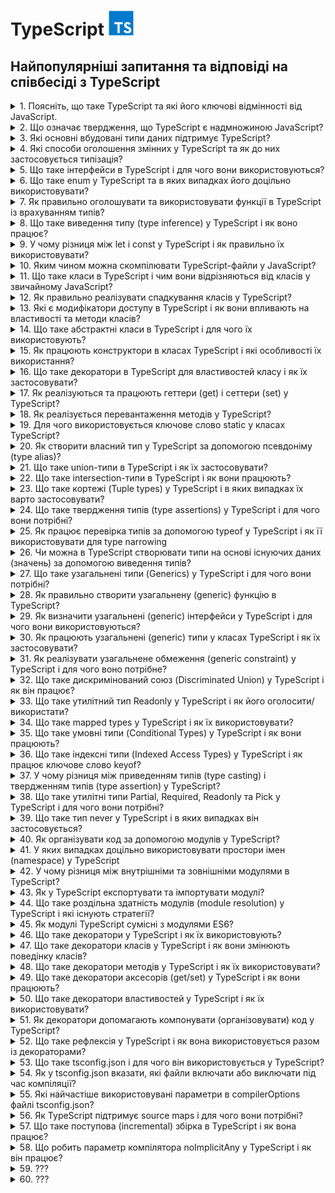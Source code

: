 <h1>
  TypeScript <img src="./assets/typescript.svg" width="40" height="40" />
</h1>

<h2>Найпопулярніші запитання та відповіді на співбесіді з TypeScript</h2>

<details>
<summary>1. Поясніть, що таке TypeScript та які його ключові відмінності від JavaScript.</summary>

#### TypeScript

**TypeScript** — це надбудова над JavaScript, яка додає статичну типізацію,
інтерфейси та інші можливості для підвищення надійності коду.

#### Відмінності:

- **_Типізація:_** TS має статичні типи, JS — динамічні.

- **_Розробка:_** TS виявляє помилки на етапі компіляції, JS — під час
  виконання.

- **_Сумісність:_** TS компілюється у JS, тому працює у всіх середовищах JS.

- **_Інструменти:_** краща підтримка IDE (автодоповнення, рефакторинг).

</details>

<details>
<summary>2. Що означає твердження, що TypeScript є надмножиною JavaScript?</summary>

#### TypeScript

- Це означає, що будь-який коректний JavaScript-код є також коректним
  TypeScript-кодом. TypeScript розширює можливості JS, додаючи типи та інші
  фічі, але при цьому не змінює базову мову.

</details>

<details>
<summary>3. Які основні вбудовані типи даних підтримує TypeScript?</summary>

#### TypeScript

**Основні типи в TypeScript:**

- `string` — рядки

- `number` — числа (цілі та з плаваючою крапкою)

- `boolean` — логічні значення

- `null` та `undefined`

- `any` — будь-який тип

- `unknown` — невідомий тип (безпечніша альтернатива any)

- `void` — відсутність значення (часто у функціях)

- `never` — функція ніколи не повертає значення (наприклад, кидає помилку)

- `object` — об’єкти

- `Масиви` (type[] або Array<type>)

- `Кортежі` ([type1, type2, ...])

- `enum` — перерахування

</details>

<details>
<summary>4. Які способи оголошення змінних у TypeScript та як до них застосовується типізація?</summary>

#### TypeScript

У TypeScript змінні оголошуються так само, як у JavaScript: `let`, `const`,
рідше `var`.

**Тип можна:**

- вивести автоматично (Type Inference):

```TypeScript
let age = 25; // type: number
```

- задати явно:

```TypeScript
let age: number = 25;
const name: string = "Alice";
```

Зазвичай рекомендують використовувати `const` для незмінних значень, `let` для
змінних, а явну типізацію — там, де виведення типу неочевидне.

</details>

<details>
<summary>5. Що таке інтерфейси в TypeScript і для чого вони використовуються?</summary>

#### TypeScript

Інтерфейси в TypeScript описують структуру об’єкта (його властивості та їх
типи), не створюючи конкретної реалізації. Вони допомагають забезпечити контракт
між частинами коду.

**Основні можливості:**

- Опис форми об’єкта:

```TypeScript
interface User {
  id: number;
  name: string;
  isAdmin?: boolean; // необов’язкове поле
}

const user: User = { id: 1, name: "Alice" };
```

- Підтримка опціональних властивостей (?).

- Можливість розширення (extends).

- Використання для опису структур функцій, класів та масивів.

По суті, інтерфейси — це спосіб зробити код більш передбачуваним і безпечним.

</details>

<details>
<summary>6. Що таке enum у TypeScript та в яких випадках його доцільно використовувати?</summary>

#### TypeScript

- `enum` (перерахування) — це тип, який дозволяє задати набір іменованих
  констант.

#### Види:

- **Numeric enum** (значення автоматично інкрементуються):

```TypeScript
enum Direction {
  Up,    // 0
  Down,  // 1
  Left,  // 2
  Right  // 3
}
```

- **String enum:**

```TypeScript
enum Role {
  Admin = "ADMIN",
  User = "USER",
  Guest = "GUEST"
}
```

Використовується, коли є обмежений набір варіантів (напр. ролі користувачів,
статуси замовлення, напрямки руху). Це робить код більш читабельним і безпечним,
ніж "магічні числа" чи рядки.

</details>

<details>
<summary>7. Як правильно оголошувати та використовувати функції в TypeScript із врахуванням типів?</summary>

#### TypeScript

- Функції визначаються так само, як у JavaScript, але в TypeScript можна явно
  задавати типи параметрів і результату:

```TypeScript
// З явними типами
function add(a: number, b: number): number {
  return a + b;
}

// Функціональний вираз
const greet = (name: string): string => {
  return `Hello, ${name}`;
};

// Необов’язковий параметр
function log(message: string, userId?: number): void {
  console.log(message, userId);
}
```

- Параметри можна робити обов’язковими, необов’язковими (?) або мати значення за
  замовчуванням.

- Тип повернення можна вивести автоматично, але для складних функцій краще
  вказувати явно.

- Для callback-ів та складних сигнатур використовують типи або інтерфейси
  функцій.

</details>

<details>
<summary>8. Що таке виведення типу (type inference) у TypeScript і як воно працює?</summary>

#### TypeScript

- Виведення типу — це механізм, коли TypeScript автоматично визначає тип змінної
  чи результату функції на основі наданого значення без явного оголошення.

#### Приклади:

```TypeScript
let count = 10;    // TS виводить: number
let message = "Hi"; // TS виводить: string

function add(a: number, b: number) {
  return a + b; // TS виводить: number (тип повернення)
}
```

- Перевага: менше коду, але збережена типобезпека.

- Ризик: у складних випадках краще явно вказувати тип, щоб уникнути
  неочікуваного any.

</details>

<details>
<summary>9. У чому різниця між let і const у TypeScript і як правильно їх використовувати?</summary>

#### TypeScript

`let` — дозволяє оголосити змінну, значення якої можна змінювати. Має блочну
область видимості.

`const` — створює змінну, якій можна призначити значення лише один раз. Також
має блочну область видимості.

#### Приклад:

```TypeScript
let counter: number = 1;
counter = 2; // ✅ можна

const name: string = "Alice";
name = "Bob"; // ❌ помилка
```

Рекомендація: за замовчуванням використовувати `const`, а `let` — лише коли
змінна дійсно змінюється.

Важливо: `const` не робить об’єкт immutable, змінювати внутрішні властивості все
одно можна:

```TypeScript
const user = { id: 1, name: "Alice" };
user.name = "Bob"; // ✅ дозволено
```

</details>

<details>
<summary>10. Яким чином можна скомпілювати TypeScript-файли у JavaScript?</summary>

#### TypeScript

- Використовується TypeScript Compiler (tsc).

- Основні варіанти:

```bash
# компіляція одного файлу

tsc file.ts

# компіляція проєкту з налаштуваннями tsconfig.json

tsc
```

- У tsconfig.json можна задати цільову версію JS (target), директорію виводу
  (outDir), модулі (module) тощо.

- Також можна включити watch mode:

```bash
tsc -w
```

У реальних проєктах часто використовують Babel, Webpack, Vite чи ts-node для
інтеграції компіляції у збірку чи запуск коду напряму.

</details>

<details>
<summary>11. Що таке класи в TypeScript і чим вони відрізняються від класів у звичайному JavaScript?</summary>

#### TypeScript

Класи в TypeScript — це надбудова над JS-класами. Вони працюють так само, як у
JS, але доповнені системою типів:

- можна оголошувати типи для полів, параметрів і повертаних значень;

- є модифікатори доступу (public, private, protected, readonly);

- є abstract класи та методи;

- підтримка implements для інтерфейсів;

- підтримка generics.

У рантаймі вони компілюються в звичайні JS-класи, а типи прибираються.

</details>

<details>
<summary>12. Як правильно реалізувати спадкування класів у TypeScript?</summary>

#### TypeScript

Використовується ключове слово `extends`. Базовий клас може мати загальні
властивості/методи, похідний — успадковує їх і може перевизначати. При
перевизначенні конструктора обов’язково викликається `super()`.

```TypeScript
class Animal {
  constructor(public name: string) {}
  speak(): void {
    console.log(`${this.name} makes a sound.`);
  }
}

class Dog extends Animal {
  constructor(name: string, public breed: string) {
    super(name);
  }
  speak(): void {
    console.log(`${this.name} barks.`);
  }
}

const rex = new Dog("Rex", "Labrador");
rex.speak(); // Rex barks.
```

</details>

<details>
<summary>13. Які є модифікатори доступу в TypeScript і як вони впливають на властивості та методи класів?</summary>

#### TypeScript

TypeScript має 4 модифікатори доступу:

- `public` (за замовчуванням) – доступний скрізь.

- `private` – доступний тільки всередині цього класу.

- `protected` – доступний у класі та його нащадках.

- `readonly` – властивість доступна тільки для читання після ініціалізації.

Вони впливають лише на етапі компіляції (для контролю типів), у рантаймі
JavaScript цього обмеження немає.

</details>

<details>
<summary>14. Що таке абстрактні класи в TypeScript і для чого їх використовують?</summary>

#### TypeScript

Абстрактний клас — це клас, який не можна інстанціювати напряму. Він може
містити:

- реалізовані методи, які спільні для всіх нащадків,

- abstract методи без реалізації, які зобов’язані реалізувати похідні класи.

Призначення: задавати загальний контракт і базову поведінку для групи класів,
залишаючи конкретну реалізацію нащадкам.

```TypeScript
abstract class Shape {
  constructor(public color: string) {}
  abstract area(): number; // має реалізувати підклас
  describe(): void {
    console.log(`This shape is ${this.color}`);
  }
}

class Circle extends Shape {
  constructor(color: string, public radius: number) {
    super(color);
  }
  area(): number {
    return Math.PI * this.radius ** 2;
  }
}

const c = new Circle("red", 5);
c.describe(); // This shape is red
console.log(c.area()); // 78.5398...
```

</details>

<details>
<summary>15. Як працюють конструктори в класах TypeScript і які особливості їх використання?</summary>

#### TypeScript

Конструктор (constructor) — це метод для ініціалізації об’єкта класу.
Особливості у TypeScript:

- можна задавати типи параметрів;

- можна використовувати модифікатори доступу прямо в параметрах (`public`,
  `private`, `protected`, `readonly`) — тоді TypeScript автоматично створює
  відповідні поля;

- у похідних класах обов’язково викликається `super()` перед використанням
  `this`.

#### Приклад:

```TypeScript
class Person {
  constructor(public name: string, private age: number) {}
  greet() {
    console.log(`Hi, my name is ${this.name}`);
  }
}

class Employee extends Person {
  constructor(name: string, age: number, public position: string) {
    super(name, age);
  }
}

const emp = new Employee("Alice", 30, "Developer");
emp.greet(); // Hi, my name is Alice
console.log(emp.position); // Developer
```

</details>

<details>
<summary>16. Що таке декоратори в TypeScript для властивостей класу і як їх застосовувати?</summary>

#### TypeScript

Декоратори — це функції, які дозволяють змінювати або розширювати поведінку
класів, методів, властивостей або параметрів. Декоратор властивості отримує ціль
(target) та ім’я властивості (property key).

**Приклад використання властивості:**

```TypeScript
function logProperty(target: any, key: string) {
  let value = target[key];

  const getter = () => {
    console.log(`Getting ${key}: ${value}`);
    return value;
  };

  const setter = (newVal: any) => {
    console.log(`Setting ${key} to ${newVal}`);
    value = newVal;
  };

  Object.defineProperty(target, key, {
    get: getter,
    set: setter,
    enumerable: true,
    configurable: true
  });
}

class Person {
  @logProperty
  name: string = "";
}

const p = new Person();
p.name = "Alice"; // Setting name to Alice
console.log(p.name); // Getting name: Alice
```

Декоратори часто використовують для логування, валідації, DI (dependency
injection) та метаданих.

</details>

<details>
<summary>17. Як реалізуються та працюють геттери (get) і сеттери (set) у TypeScript?</summary>

#### TypeScript

Геттери та сеттери дозволяють контролювати доступ до властивостей класу.

- `get` — повертає значення властивості, дозволяє виконувати додаткову логіку
  при читанні.

- `set` — задає значення властивості, дозволяє перевіряти або модифікувати його
  перед присвоєнням.

#### Приклад:

```TypeScript
class Person {
  private _age: number = 0;

  get age(): number {
    return this._age;
  }

  set age(value: number) {
    if (value < 0) throw new Error("Age cannot be negative");
    this._age = value;
  }
}

const p = new Person();
p.age = 25;          // викликається set
console.log(p.age);  // викликається get -> 25
```

Геттери і сеттери працюють як звичайні властивості при доступі, але дозволяють
інкапсулювати логіку.

</details>

<details>
<summary>18. Як реалізується перевантаження методів у TypeScript?</summary>

#### TypeScript

TypeScript дозволяє перевантажувати методи через сигнатури, але тільки одна
реалізація. Це означає: можна оголосити кілька варіантів виклику методу з
різними параметрами, а в тілі методу реалізувати логіку з перевіркою
типів/кількості аргументів.

#### Приклад:

```TypeScript
class Calculator {
  add(a: number, b: number): number;
  add(a: string, b: string): string;
  add(a: any, b: any): any { // реальна реалізація
    return a + b;
  }
}

const calc = new Calculator();
console.log(calc.add(2, 3));       // 5
console.log(calc.add("Hello, ", "TS")); // Hello, TS
```

#### Особливості:

- Сигнатури визначають дозволені варіанти виклику.

- Реалізація повинна враховувати всі варіанти.

- У рантаймі перевантаження як у C#/Java не існує, це чисто типізаційний
  механізм.

</details>

<details>
<summary>19. Для чого використовується ключове слово static у класах TypeScript?</summary>

#### TypeScript

`static` дозволяє створювати члени класу (властивості або методи), які належать
самому класу, а не його екземплярам.

- До них звертаються через ім’я класу (ClassName.member), а не через об’єкт.

- Можна використовувати для констант, утилітарних методів та лічильників.

#### Приклад:

```TypeScript
class Counter {
  static count = 0;

  static increment() {
    Counter.count++;
  }
}

Counter.increment();
console.log(Counter.count); // 1

const c = new Counter();
// c.increment(); // ❌ помилка, increment — static
```

</details>

<details>
<summary>20. Як створити власний тип у TypeScript за допомогою псевдоніму (type alias)?</summary>

#### TypeScript

Псевдонім типу (`type`) дозволяє створити нове ім’я для будь-якого типу, включно
з об’єднаннями (`union`), перетинами (`intersection`) та функціями. Це зручно
для складних типів, повторного використання і документації коду.

```TypeScript
type ID = string | number;
type User = {
  id: ID;
  name: string;
  age?: number; // необов’язкове поле
};

type Callback = (result: string) => void;
```

Використовуємо як звичайний тип:

```TypeScript
const user: User = { id: 1, name: "Alice" };
```

Псевдоніми не створюють нових типів у рантаймі — це чисто типізація на етапі
компіляції.

</details>

<details>
<summary>21. Що таке union-типи в TypeScript і як їх застосовувати?</summary>

#### TypeScript

Union-тип (|) дозволяє змінній або параметру приймати декілька можливих типів.
Це зручно, коли значення може бути різного виду.

#### Приклад:

```TypeScript
type ID = string | number;

function printId(id: ID) {
  if (typeof id === "string") {
    console.log("ID (string): " + id.toUpperCase());
  } else {
    console.log("ID (number): " + (id * 10));
  }
}

printId("abc"); // ID (string): ABC
printId(123); // ID (number): 1230
```

#### Особливості:

- Потрібно робити type narrowing (перевірку типу) перед використанням
  специфічних методів.

- Можна комбінувати кілька типів, навіть `null | undefined`.

</details>

<details>
<summary>22. Що таке intersection-типи в TypeScript і як вони працюють?</summary>

#### TypeScript

Intersection-тип (&) поєднує кілька типів в один. Об’єкт повинен відповідати
всім об’єднаним типам одночасно. Це зручно для створення складних структур з
кількох контрактів.

#### Приклад:

```TypeScript
type Person = { name: string };
type Employee = { company: string };
type Developer = Person & Employee & { skills: string[] };

const dev: Developer = {
  name: "Alice",
  company: "TechCorp",
  skills: ["TypeScript", "React"]
};
```

#### Особливості:

- Якщо є конфліктні властивості з різними типами → результат може стати never.

- Добре поєднується з interface і type для композиції.

</details>

<details>
<summary>23. Що таке кортежі (Tuple types) у TypeScript і в яких випадках їх варто застосовувати?</summary>

#### TypeScript

Tuple — це масив із фіксованою кількістю елементів та визначеними типами для
кожної позиції. Використовуються, коли порядок і типи елементів наперед відомі.

#### Приклад:

```TypeScript
let user: [number, string, boolean];
user = [1, "Alice", true]; // ✅ правильний порядок і типи
user = ["Alice", 1, true]; // ❌ помилка
```

#### Особливості:

- Можна додати назви для кращої читабельності:

```TypeScript
type HttpResponse = [statusCode: number, message: string];
const res: HttpResponse = [200, "OK"];
```

- Підтримують optional та rest елементи:

```TypeScript
type RGB = [number, number, number?, number?]; // (R, G, B, A?)
```

Використовувати, коли треба передавати структуровані дані з фіксованим форматом
(наприклад, координати, записи логів, HTTP-відповідь).

</details>

<details>
<summary>24. Що таке твердження типів (type assertions) у TypeScript і для чого вони потрібні?</summary>

#### TypeScript

Type assertion — це спосіб сказати компілятору: «повір мені, я знаю реальний тип
цього значення». Це не змінює рантайм-поведінку, лише впливає на перевірку
типів.

#### Синтаксис:

```TypeScript
let value: unknown = "Hello TS";

// спосіб 1
let strLength: number = (value as string).length;

// спосіб 2 (JSX несумісний, тому рідше)
let strLength2: number = (<string>value).length;
```

#### Навіщо це корисно:

- коли TypeScript не може вивести точний тип;

- при роботі з any або unknown;

- при доступі до DOM-елементів:

```TypeScript
const input = document.getElementById("username") as HTMLInputElement;
console.log(input.value);
```

⚠️ Важливо: це не "перетворення типів", а підказка компілятору. Якщо ви
помилитеся, помилка проявиться вже у рантаймі.

</details>

<details>
<summary>25. Як працює перевірка типів за допомогою typeof у TypeScript і як її використовувати для type narrowing</summary>

#### TypeScript

`typeof` у TypeScript використовується для звуження union-типів під час
виконання. Це type guard, який дозволяє компілятору зрозуміти, який тип у
змінної в конкретній гілці коду.

#### Приклад:

```TypeScript
function printId(id: string | number) {
  if (typeof id === "string") {
    console.log("Uppercase ID:", id.toUpperCase()); // тут id: string
  } else {
    console.log("Numeric ID:", id.toFixed(2)); // тут id: number
  }
}
```

#### Особливості:

- `typeof` перевіряє типи рантайму: `string`, `number`, `boolean`, `object`,
  `function`, `undefined`, `symbol`, `bigint`.

- Використовується у функціях для безпечної роботи з union-типами.

Також typeof можна використовувати для отримання типу змінної чи функції при
оголошенні:

```TypeScript
let person = { name: "Alice", age: 30 };
type Person = typeof person; // { name: string; age: number }
```

</details>

<details>
<summary>26. Чи можна в TypeScript створювати типи на основі існуючих даних (значень) за допомогою виведення типів?</summary>

#### TypeScript

Так, можна. TypeScript дозволяє виводити типи з існуючих значень за допомогою
typeof і keyof.

#### Приклади:

1. **Отримання типу з об’єкта**

```TypeScript
const user = {
  id: 1,
  name: "Alice",
  isAdmin: true
};

type User = typeof user;
// User = { id: number; name: string; isAdmin: boolean }
```

2. **Отримання типів ключів**

```TypeScript
type UserKeys = keyof typeof user;
// "id" | "name" | "isAdmin"
```

3. **Комбінація з літеральними типами**

```TypeScript
const roles = ["admin", "user", "guest"] as const;
type Role = typeof roles[number];
// "admin" | "user" | "guest"
```

Це дозволяє уникати дублювання коду й гарантує синхронізацію типів з даними.

</details>

<details>
<summary>27. Що таке узагальнені типи (Generics) у TypeScript і для чого вони потрібні?</summary>

#### TypeScript

**Generics** — це параметризовані типи, які дозволяють писати універсальний і
багаторазовий код, зберігаючи типобезпеку. Вони дозволяють відкладати визначення
конкретного типу до моменту використання.

#### Приклад: функція без generics

```TypeScript
function identity(value: any): any {
  return value;
}
```

- Проблема: втрачається тип.

#### Приклад з generics

```TypeScript
function identity<T>(value: T): T {
  return value;
}

let num = identity<number>(42); // num: number
let str = identity("Hello"); // str: string (TS вивів тип автоматично)
```

#### Generics у класах і інтерфейсах

```TypeScript
class Box<T> { constructor(public content: T) {}
}

const stringBox = new Box("TS"); // Box<string>
const numberBox = new Box(123); // Box<number>
```

#### Навіщо:

- Писати гнучкий і типобезпечний код (колекції, утиліти, API).

- Уникати any і втрати інформації про тип.

- Дозволяє зв’язати вхідний і вихідний типи.

</details>

<details>
<summary>28. Як правильно створити узагальнену (generic) функцію в TypeScript?</summary>

#### TypeScript

Узагальнена функція визначається через параметр типу в кутових дужках `<T>`. Це
дозволяє зберегти типобезпеку і не втрачати інформацію про тип.

#### Базовий приклад

```TypeScript
function identity<T>(value: T): T {
  return value;
}

let n = identity<number>(10); // n: number
let s = identity("TS");       // s: string (тип виведено автоматично)
```

#### З кількома параметрами типів

```TypeScript
function pair<T, U>(first: T, second: U): [T, U] {
  return [first, second];
}

const result = pair("id", 123); // [string, number]
```

#### З обмеженням типу (extends)

```TypeScript
function getLength<T extends { length: number }>(item: T): number {
  return item.length;
}

getLength("Hello");       // 5
getLength([1, 2, 3]);     // 3
getLength(42);            // ❌ помилка, бо number не має length
```

Таким чином, generics роблять функції універсальними, але строго типізованими.

</details>

<details>
<summary>29. Як визначити узагальнені (generic) інтерфейси у TypeScript і для чого вони використовуються?</summary>

#### TypeScript

Узагальнені інтерфейси дозволяють описати контракт, який працює з різними
типами, зберігаючи типобезпеку. Для цього в інтерфейс додають параметри типів
`<T>` (або кілька).

#### Приклад: базовий generic-інтерфейс

```TypeScript
interface Box<T> {
  value: T;
}

const numBox: Box<number> = { value: 42 };
const strBox: Box<string> = { value: "Hello" };
```

#### З кількома параметрами

```TypeScript
interface Pair<K, V> {
  key: K;
  value: V;
}

const pair: Pair<string, number> = { key: "age", value: 30 };
```

#### Узагальнені інтерфейси з функціями

```TypeScript
interface Repository<T> {
  getAll(): T[];
  getById(id: number): T | null;
}

class UserRepo implements Repository<{ id: number; name: string }> {
  private users = [{ id: 1, name: "Alice" }];
  getAll() { return this.users; }
  getById(id: number) { return this.users.find(u => u.id === id) ?? null; }
}
```

#### Навіщо:

- дозволяють будувати універсальні API (репозиторії, сервіси, колекції);

- зберігають зв’язок між типами в методах/властивостях;

- уникання дублювання коду для різних сутностей.

</details>

<details>
<summary>30. Як працюють узагальнені (generic) типи у класах TypeScript і як їх застосовувати?</summary>

#### TypeScript

У TypeScript можна робити класи параметризованими типами, додаючи параметр `<T>`
після імені класу. Це дозволяє створювати універсальні класи, які працюють з
різними типами даних, зберігаючи типобезпеку.

#### Приклад базового generic-класу

```TypeScript
class Box<T> {
  constructor(public content: T) {}
  getContent(): T {
    return this.content;
  }
}

const numberBox = new Box<number>(123);
const stringBox = new Box<string>("Hello");

console.log(numberBox.getContent()); // 123
console.log(stringBox.getContent()); // Hello
```

#### Клас з кількома параметрами типів

```TypeScript
class Pair<K, V> {
  constructor(public key: K, public value: V) {}
}

const pair = new Pair<string, number>("id", 42);
```

#### Обмеження generic через extends

```TypeScript
class Collection<T extends { id: number }> {
  private items: T[] = [];
  add(item: T) { this.items.push(item); }
  getById(id: number): T | undefined {
    return this.items.find(i => i.id === id);
  }
}

const users = new Collection<{ id: number; name: string }>();
users.add({ id: 1, name: "Alice" });
```

#### Переваги:

- Універсальність класів без втрати типобезпеки.

- Повторне використання логіки для різних типів.

- Зв’язок між методами і властивостями через один параметр типу.

</details>

<details>
<summary>31. Як реалізувати узагальнене обмеження (generic constraint) у TypeScript і для чого воно потрібне?</summary>

#### TypeScript

У TypeScript можна обмежити generic-параметр за допомогою extends, щоб він
повинен був відповідати певному типу або інтерфейсу. Це дозволяє безпечно
використовувати властивості або методи об’єкта всередині функції або класу.

#### Приклад із функцією

```TypeScript
interface HasLength {
  length: number;
}

function logLength<T extends HasLength>(item: T): void {
  console.log(item.length);
}

logLength("Hello");      // ✅ рядок має length
logLength([1, 2, 3]);    // ✅ масив має length
logLength(42);           // ❌ помилка, number не має length
```

#### Приклад із класом

```TypeScript
class Collection<T extends { id: number }> {
  private items: T[] = [];
  add(item: T) { this.items.push(item); }
  getById(id: number): T | undefined {
    return this.items.find(i => i.id === id);
  }
}

const users = new Collection<{ id: number; name: string }>();
users.add({ id: 1, name: "Alice" }); // ✅ ok
```

#### Переваги:

- Дозволяє використовувати властивості або методи об’єкта без перевірок типу.

- Зберігає універсальність функцій і класів, але обмежує використання тільки
  сумісними типами.

</details>

<details>
<summary>32. Що таке дискримінований союз (Discriminated Union) у TypeScript і як він працює?</summary>

#### TypeScript

**Discriminated Union** — це патерн, коли `union` типів має спільну
властивість-дискримінатор (зазвичай літеральний тип), яка дозволяє компілятору
звузити тип під час перевірок.

#### Приклад:

```TypeScript
type Circle = {
  kind: "circle";
  radius: number;
};

type Rectangle = {
  kind: "rectangle";
  width: number;
  height: number;
};

type Shape = Circle | Rectangle;

function area(shape: Shape): number {
  switch (shape.kind) {
    case "circle":
      return Math.PI * shape.radius ** 2;
    case "rectangle":
      return shape.width * shape.height;
  }
}
```

#### Особливості:

- `kind` (або інша властивість) має літеральне значення, унікальне для кожного
  варіанту.

- Це дозволяє TypeScript робити type narrowing автоматично у `switch` чи `if`.

- Використовується для моделювання станів, подій, результатів API.

Фактично, це спосіб реалізації type-safe "enum-like" варіантів з різними
структурами даних.

</details>

<details>
<summary>33. Що таке утилітний тип Readonly у TypeScript і як його оголосити/використати?</summary>

#### TypeScript

`Readonly<T>` — це вбудований утилітний тип, який робить усі властивості об’єкта
тільки для читання (неможливо змінювати після ініціалізації).

#### Приклад використання:

```TypeScript
type User = {
  id: number;
  name: string;
};

const u: Readonly<User> = {
  id: 1,
  name: "Alice"
};

u.name = "Bob"; // ❌ Помилка: властивість доступна тільки для читання
```

#### Як оголошений всередині TS

```TypeScript
type Readonly<T> = {
  readonly [P in keyof T]: T[P];
};
```

- Тобто це mapped type, який додає модифікатор readonly до кожної властивості.

Використовується для іммутабельних даних, DTO та запобігання випадковим змінам.

</details>

<details>
<summary>34. Що таке mapped types у TypeScript і як їх використовувати?</summary>

#### TypeScript

**Mapped types** — це спосіб створювати нові типи на основі існуючих, проходячи
по ключах (`keyof`) та трансформуючи їх. Це використовується для створення
утилітних типів (`Readonly`, `Partial`, `Pick` тощо).

#### Базовий приклад:

```TypeScript
type User = {
  id: number;
  name: string;
  active: boolean;
  };

// Робимо всі властивості readonly
type ReadonlyUser = {
  readonly [K in keyof User]: User[K];
};
```

#### Використання з модифікаторами:

- `readonly` / `-readonly` → додає або прибирає "тільки для читання"

- `?` / `-?` → робить поле опціональним або обов’язковим

```TypeScript
type PartialUser = {
  [K in keyof User]?: User[K];
};
```

#### Generic-приклад:

```TypeScript
type MyMapped<T> = {
  [P in keyof T]: T[P];
};

type Test = MyMapped<{ a: string; b: number }>;
// { a: string; b: number }
```

#### Реальні приклади (вбудовані утиліти):

- `Readonly<T>` → робить усі властивості readonly

- `Partial<T>` → робить усі властивості опціональними

- `Required<T>` → робить усі властивості обов’язковими

- `Record<K, T>` → створює об’єкт, де всі ключі мають значення типу T

Mapped types корисні для масових перетворень типів без дублювання коду.

</details>

<details>
<summary>35. Що таке умовні типи (Conditional Types) у TypeScript і як вони працюють?</summary>

#### TypeScript

**Умовні типи** дозволяють описувати залежності між типами за допомогою
конструкції T extends U ? X : Y.

- Якщо T підтип U, результат буде X.

- Інакше — Y.

#### Базовий приклад:

```TypeScript
type IsString<T> = T extends string ? "yes" : "no";

type A = IsString<string>; // "yes"
type B = IsString<number>; // "no"
```

#### Використання з узагальненими типами:

```TypeScript
type ElementType<T> = T extends (infer U)[] ? U : T;

type A = ElementType<string[]>; // string
type B = ElementType<number>;   // number
```

#### Застосування у практиці:

```TypeScript
type ApiResponse<T> = T extends Error ? { success: false; error: T }
                                      : { success: true; data: T };

type R1 = ApiResponse<string>; // { success: true; data: string }
type R2 = ApiResponse<Error>;  // { success: false; error: Error }
```

#### Особливості:

- Працюють у поєднанні з generics, union та mapped types.

- Часто використовуються у вбудованих утилітах:

  - `Exclude<T, U>`

  - `Extract<T, U>`

  - `NonNullable<T>`

Умовні типи — це основа для гнучкої метапрограмінгової типізації.

</details>

<details>
<summary>36. Що таке індексні типи (Indexed Access Types) у TypeScript і як працює ключове слово keyof?</summary>

#### TypeScript

`keyof`

- keyof створює об’єднання (union) ключів заданого типу.

- Використовується для обмеження значень ключами інтерфейсу/типу.

```TypeScript
type User = { id: number; name: string; active: boolean };
type UserKeys = keyof User;
// "id" | "name" | "active"
```

#### Indexed Access Types (T[K])

- Дозволяють отримати тип значення за конкретним ключем.

```TypeScript
type UserIdType = User["id"]; // number
type UserNameOrActive = User["name" | "active"]; // string | boolean
```

#### Приклад разом

```TypeScript
function getValue<T, K extends keyof T>(obj: T, key: K): T[K] {
  return obj[key];
}

const user: User = { id: 1, name: "Alice", active: true };

let nameValue = getValue(user, "name");   // string
let activeValue = getValue(user, "active"); // boolean
```

#### Навіщо це потрібно:

- Для generic-утиліт, які працюють із довільними об’єктами.

- Для побудови type-safe доступу до властивостей.

- Основа для утилітних типів (Pick, Omit, Record тощо).

</details>

<details>
<summary>37. У чому різниця між приведенням типів (type casting) і твердженням типів (type assertion) у TypeScript?</summary>

#### TypeScript

1. **Твердження типів (Type Assertion)**

- Це інструкція для компілятора, що значення має певний тип.

- Не змінює значення у рантаймі.

- Використовується, коли розробник краще знає тип, ніж TypeScript.

```TypeScript
let value: unknown = "Hello";
let strLength = (value as string).length; // "повір, це string"
```

2. **Приведення типів (Type Casting, runtime cast)**

- Це перетворення значення в інший тип у рантаймі (наприклад, Number("123") →
  123).

- Виконується реальною функцією чи оператором у JS.

```TypeScript
let str = "123";
let num = Number(str); // runtime casting → 123
```

#### Відмінність

- **Type assertion:** впливає тільки на компіляцію, ніяких змін у рантаймі.

- **Type casting:** реально змінює значення під час виконання.

У TypeScript під "casting" часто мають на увазі type assertions, але це не одне
й те саме.

</details>

<details>
<summary>38. Що таке утилітні типи Partial, Required, Readonly та Pick у TypeScript і для чого вони потрібні?</summary>

#### TypeScript

1. `Partial<T>`

- Робить усі властивості опціональними.

```TypeScript
type User = { id: number; name: string; };
type PartialUser = Partial<User>;
// { id?: number; name?: string }
```

- Використовується для об’єктів оновлення/патчів.

2. `Required<T>`

- Робить усі властивості обов’язковими (знімає ?).

```TypeScript
type UserOptional = { id?: number; name?: string; };
type RequiredUser = Required<UserOptional>;
// { id: number; name: string }
```

- Корисно для валидації, коли потрібен повний об’єкт.

3. `Readonly<T>`

- Робить усі властивості доступними тільки для читання.

```TypeScript
type User = { id: number; name: string; };
type ReadonlyUser = Readonly<User>;

const u: ReadonlyUser = { id: 1, name: "Alice" };
u.name = "Bob"; // ❌ Помилка
```

- Застосовується для іммутабельних даних.

4. `Pick<T, K>`

- Вибирає підмножину властивостей з типу T.

```TypeScript
type User = { id: number; name: string; active: boolean };
type UserPreview = Pick<User, "id" | "name">;
// { id: number; name: string }
```

- Корисно для DTO, селекторів, відображення лише потрібних полів.

Усі вони побудовані на mapped types + keyof.

Найчастіше застосовуються для гнучкої типізації API, DTO, form state, патчів
даних.

</details>

<details>
<summary>39. Що таке тип never у TypeScript і в яких випадках він застосовується?</summary>

#### TypeScript

`never`

- Це спеціальний тип, який означає значення, що ніколи не існує.

- Використовується там, де функція або вираз не повертає значення взагалі.

#### Основні випадки використання

1. **Функція, яка ніколи не завершується успішно**

```TypeScript
function fail(message: string): never {
  throw new Error(message);
}
```

2. **Функція з нескінченним циклом**

```TypeScript
function infiniteLoop(): never {
  while (true) {}
}
```

3. **Exhaustive checking (перевірка вичерпності union-типів)**

```TypeScript
type Shape = { kind: "circle"; radius: number }
           | { kind: "square"; side: number };

function area(shape: Shape): number {
  switch (shape.kind) {
    case "circle": return Math.PI * shape.radius ** 2;
    case "square": return shape.side ** 2;
    default:
      const _exhaustiveCheck: never = shape; // якщо додати новий варіант → помилка
      return _exhaustiveCheck;
  }
}
```

#### Ключові моменти

- `never` — підтип будь-якого типу, але жоден тип не є підтипом never (крім
  нього самого).

- Використовується для строгих перевірок типів і ситуацій, де значення бути не
  може.

never корисний у type-safe error handling та для гарантій повного покриття
union-типів.

</details>

<details>
<summary>40. Як організувати код за допомогою модулів у TypeScript?</summary>

#### TypeScript

**Основи модулів у TypeScript**

- Кожен файл з import або export стає модулем.

- Використовуються ключові слова export та import (як у ES6).

#### Приклад організації

`math.ts`

```TypeScript
export function add(a: number, b: number): number {
  return a + b;
}

export const PI = 3.14;
```

`app.ts`

```TypeScript
import { add, PI } from "./math";

console.log(add(2, 3)); // 5
console.log(PI);        // 3.14
```

#### Експорт за замовчуванням

```TypeScript
// logger.ts
export default function log(msg: string) {
  console.log("LOG:", msg);
}

// app.ts
import log from "./logger";
log("hello");
```

#### Перейменування та групування

```TypeScript
import * as MathUtils from "./math";
console.log(MathUtils.add(1, 2));
```

#### Організація проекту

- Файлова структура: групувати код за доменами (наприклад, services/, models/,
  utils/).

- Barrel files (індексні модулі): об’єднувати кілька експортувань в одному
  файлі.

```TypeScript
// utils/index.ts
export * from "./math";
export * from "./logger";

// app.ts
import { add, PI } from "./utils";
```

#### Конфігурація

- У `tsconfig.json` можна налаштувати:

  - "module": (esnext, commonjs, amd, залежно від оточення).

  - "baseUrl", "paths": для зручних alias-імпортів.

```json
{
  "compilerOptions": {
    "baseUrl": "./src",
    "paths": {
      "@utils/*": ["utils/*"]
    }
  }
}
```

Модулі в TypeScript = ті самі ES6 модулі, але з повною підтримкою типів.

</details>

<details>
<summary>41. У яких випадках доцільно використовувати простори імен (namespace) у TypeScript</summary>

#### TypeScript

#### Простори імен (namespace)

- Це спосіб групувати логіку всередині одного глобального об’єкта.

- Використовувалися до появи модулів для уникнення колізій у глобальному
  просторі імен.

```TypeScript
namespace Utils {
  export function add(a: number, b: number): number {
    return a + b;
  }

  export const PI = 3.14;
}

console.log(Utils.add(2, 3));
```

#### Коли можна застосовувати

1. У legacy-проєктах або коли немає системи модулів (наприклад, код вбудовується
   напряму в `<script>` без `bundler`).

2. Для простих демо/маленьких проєктів, де немає потреби в модульній структурі.

3. Для декларацій `.d.ts` файлів, щоб групувати типи/інтерфейси.

#### Чому зазвичай не варто

- У сучасному TypeScript стандартом є ES6 модулі (import/export).

- Bundlers (Webpack, Vite, esbuild) та Node.js працюють із модулями, а не
  namespace.

- Простори імен у великих проєктах ускладнюють масштабування.

#### Рекомендація:

- Нові проєкти → використовувати модулі.

- Простори імен → тільки у специфічних випадках (legacy, declaration merging,
  глобальні бібліотеки без модулів).

</details>

<details>
<summary>42. У чому різниця між внутрішніми та зовнішніми модулями в TypeScript?</summary>

#### TypeScript

1. **Внутрішні модулі (старий підхід)**

- Використовували ключове слово namespace.

- Код групується в один глобальний об’єкт.

- Завантаження відбувається через `<script>` без системи модулів.

```TypeScript
namespace Utils {
  export function add(a: number, b: number) {
    return a + b;
  }
}

console.log(Utils.add(2, 3));
```

Зараз вважаються застарілими — замінені на ES6-модулі.

2. **Зовнішні модулі (сучасний підхід)**

- Використовують export / import (ES6).

- Кожен файл із export → модуль.

- Працюють із bundlers, Node.js, Deno.

```TypeScript
// math.ts
export function add(a: number, b: number) {
  return a + b;
}

// app.ts
import { add } from "./math";
console.log(add(2, 3));
```

#### Ключова різниця

- **Внутрішні (namespace)** → організація всередині одного глобального простору.

- **Зовнішні (modules)** → організація через систему файлів з ізольованим
  простором імен.

#### На практиці:

- Використовуємо зовнішні модулі (ES6/TypeScript import/export).

- Внутрішні модулі (namespace) лишилися тільки для legacy та .d.ts декларацій.

</details>

<details>
<summary>43. Як у TypeScript експортувати та імпортувати модулі?</summary>

#### TypeScript

1. **Іменований експорт**

```TypeScript
// math.ts
export function add(a: number, b: number): number {
  return a + b;
}
export const PI = 3.14;

// app.ts
import { add, PI } from "./math";
console.log(add(2, 3), PI);
```

- Можна імпортувати тільки потрібне.

2. **Експорт за замовчуванням (default)**

```TypeScript
// logger.ts
export default function log(message: string) {
  console.log("LOG:", message);
}

// app.ts
import log from "./logger";
log("hello");
```

- Імпортується без {}, ім’я можна змінювати довільно.

3. **Перейменування при імпорті/експорті**

```TypeScript
// math.ts
export { add as sum };

// app.ts
import { sum as addNumbers } from "./math";
```

4. **Імпорт у вигляді простору імен**

```TypeScript
// app.ts
import * as MathUtils from "./math";
console.log(MathUtils.add(2, 3));
```

5. **Повторний експорт (re-export)**

```TypeScript
// utils.ts
export * from "./math";
export { default as log } from "./logger";

// app.ts
import { add, PI, log } from "./utils";
```

#### Рекомендація:

- Використовувати іменований експорт для кількох сутностей.

- Використовувати default для однієї "головної" сутності з файлу.

</details>

<details>
<summary>44. Що таке роздільна здатність модулів (module resolution) у TypeScript і які існують стратегії?</summary>

#### TypeScript

#### Роздільна здатність модулів

Це алгоритм, за яким TypeScript знаходить файл, що відповідає шляху з import або
require. Приклад:

```TypeScript
import { add } from "./math";
```

TypeScript має зрозуміти, чи це math.ts, math.d.ts, math.js чи інший файл.

#### Основні стратегії

1. **Classic (старий режим, до ES6)**

- Працює подібно до компілятора C/C++.

- Використовується для старих скриптів, без node_modules.

- Пошук іде відносно файлу, де зроблений імпорт.

Використовується рідко, в legacy-коді.

2. **Node (за замовчуванням)**

- Імітує механізм Node.js.

- Шукає файл у такому порядку:

  - `./module.ts`

  - `./module.tsx`

  - `./module.d.ts`

  - `./module/package.json` (`types` або `main`)

  - `./module/index.ts`

  - `./module/index.d.ts`

Використовується у більшості сучасних проєктів.

#### Вибір стратегії

У `tsconfig.json:`

```json
{
  "compilerOptions": {
    "moduleResolution": "node" // або "classic"
  }
}
```

#### Додаткові можливості

`"baseUrl"` – вказує базову директорію для відносних шляхів.

`"paths"` – дозволяє створювати alias-и для імпортів.

```json
{
  "compilerOptions": {
    "baseUrl": "./src",
    "paths": {
      "@utils/*": ["utils/*"]
    }
  }
}
```

```TypeScript
import { add } from "@utils/math";
```

#### Підсумок:

`Classic` – для старих проєктів без модульної системи.

`Node` – стандарт для сучасних TypeScript/Node.js застосунків.

</details>

<details>
<summary>45. Як модулі TypeScript сумісні з модулями ES6?</summary>

#### TypeScript

#### Основна ідея

TypeScript повністю базується на ES6-модулях:

- import / export працюють так само, як у JS.

- Кожен файл з import або export вважається модулем.

- Під час компіляції TS може перетворювати код у різні системи модулів
  (CommonJS, ES6, AMD, UMD тощо).

#### Приклади

**TypeScript**

```TypeScript
// math.ts
export function add(a: number, b: number): number {
  return a + b;
}
```

**Використання в ES6**

```JavaScript
import { add } from "./math.js";
console.log(add(2, 3));
```

Після компіляції з "module": "ESNext" у tsconfig.json результат буде ідентичним
ES6.

#### Сумісність із CommonJS (Node.js)

TypeScript дозволяє імпортувати CommonJS-модулі:

```TypeScript
import fs from "fs"; // default-імпорт
import * as path from "path"; // namespace-імпорт
```

Працює завдяки прапору "esModuleInterop": true у tsconfig.json.

#### Ключові моменти сумісності

1. **TypeScript → ES6**

- TS просто додає типи, які зникають при компіляції.

- Залишається чистий ES6-код.

2. **Interop із CommonJS**

- Можна імпортувати старі бібліотеки (require) без проблем.

3. **Default vs Named exports**

- ES6 → default експортується як export default.

- TS дозволяє змішувати default та named (через esModuleInterop).

#### Підсумок:

- TypeScript сумісний із ES6-модулями 1:1.

- Додатково підтримує CommonJS через компілятор.

- Використання "module": "ESNext" і "esModuleInterop": true робить код
  максимально універсальним.

</details>

<details>
<summary>46. Що таке декоратори у TypeScript і як їх використовують?</summary>

#### TypeScript

#### Визначення

**Декоратори** — це спеціальні функції, які можна застосовувати до класів,
методів, властивостей або параметрів, щоб змінювати або розширювати їхню
поведінку. Вони працюють як метадані + синтаксичний цукор над патерном
higher-order functions.

- У TypeScript декоратори — експериментальна функція, вмикаються прапором:

```json
{
  "experimentalDecorators": true,
  "emitDecoratorMetadata": true
}
```

#### Синтаксис

```TypeScript
function MyDecorator(target: any) {
  console.log("Декоратор застосовано до:", target);
}

@MyDecorator
class Example {}
```

#### Види декораторів

1. **Класів**

```TypeScript
function LogClass(constructor: Function) {
  console.log("Class:", constructor.name);
}

@LogClass
class User {}
```

2. **Методів**

```TypeScript
function LogMethod(
  target: any,
  propertyKey: string,
  descriptor: PropertyDescriptor
) {
  const original = descriptor.value;
  descriptor.value = function (...args: any[]) {
    console.log(`Call ${propertyKey} with`, args);
    return original.apply(this, args);
  };
}

class Calculator {
  @LogMethod
  add(a: number, b: number) {
    return a + b;
  }
}

new Calculator().add(2, 3);
```

3. **Властивостей**

```TypeScript
function Readonly(target: any, propertyKey: string) {
  Object.defineProperty(target, propertyKey, { writable: false });
}

class Car {
  @Readonly
  brand: string = "Tesla";
}
```

4. **Параметрів**

```TypeScript
function LogParam(target: any, method: string, index: number) {
  console.log(`Param at index ${index} in method ${method}`);
}

class Service {
  print(@LogParam msg: string) {
    console.log(msg);
  }
}
```

#### Використання на практиці

- DI-фреймворки (NestJS, Angular) — для позначення сервісів, компонентів.

- Логування, кешування, валідація.

- Метадані (через reflect-metadata).

#### Підсумок:

**Декоратори** — це функції-обгортки для класів та їх елементів, що дозволяють
декларативно додавати поведінку.

</details>

<details>
<summary>47. Що таке декоратори класів у TypeScript і як вони змінюють поведінку класів?</summary>

#### TypeScript

#### Визначення

**Декоратор класу** — це функція, яка отримує конструктор класу як аргумент. Він
може:

- додати метадані,

- змінити або підмінити конструктор,

- модифікувати/доповнити прототип.

#### Сигнатура

```TypeScript
type ClassDecorator = <TFunction extends Function>(target: TFunction) => TFunction | void;
```

#### Приклад 1. Логування створення класу

```TypeScript
function LogClass(constructor: Function) {
  console.log(`Клас створено: ${constructor.name}`);
}

@LogClass
class User {}
```

- При завантаженні модуля виведе: Клас створено: User.

#### Приклад 2. Додавання властивості через прототип

```TypeScript
function WithTimestamp(constructor: Function) {
  constructor.prototype.timestamp = new Date();
}

@WithTimestamp
class Order {}

const o = new Order();
console.log(o.timestamp); // Дата створення
```

#### Приклад 3. Підміна конструктора

```TypeScript
function Sealed<T extends { new (...args: any[]): {} }>(constructor: T) {
  return class extends constructor {
    id = Math.random();
  };
}

@Sealed
class Product {
  name = "Book";
}

const p = new Product();
console.log(p.name, p.id); // "Book", 0.12345
```

- Декоратор створив новий клас, що розширює оригінальний.

#### Використання на практиці

- **Angular/NestJS:** `@Component`, `@Injectable`, `@Module`.

- **Логування, трейсинг:** автоматично додавати поведінку.

- **Метадані:** вказувати схеми валідації, ролі доступу тощо.

#### Підсумок:

Декоратори класів дозволяють декларативно змінювати або розширювати клас
(метадані, властивості, конструктор), що робить їх основою для DI та
метапрограмування в TypeScript.

</details>

<details>
<summary>48. Що таке декоратори методів у TypeScript і як їх використовувати?</summary>

#### TypeScript

#### Визначення

**Декоратор методу** — це функція, яка застосовується до методу класу. Він
отримує:

1. `target` — прототип класу (для екземплярного методу) або конструктор (для
   статичного).

2. `propertyKey` — ім’я методу.

3. `descriptor` — PropertyDescriptor, що описує метод (можна змінювати).

Використовується для перехоплення викликів, логування, кешування, валідації
тощо.

#### Сигнатура

```TypeScript
type MethodDecorator = (
  target: Object,
  propertyKey: string | symbol,
  descriptor: PropertyDescriptor
) => void | PropertyDescriptor;
```

#### Приклад 1. Логування викликів

```TypeScript
function LogMethod(
  target: Object,
  propertyKey: string,
  descriptor: PropertyDescriptor
) {
  const original = descriptor.value;
  descriptor.value = function (...args: any[]) {
    console.log(`Виклик ${propertyKey} з аргументами:`, args);
    return original.apply(this, args);
  };
}

class Calculator {
  @LogMethod
  add(a: number, b: number) {
    return a + b;
  }
}

new Calculator().add(2, 3);
// Лог: "Виклик add з аргументами: [2, 3]"
```

#### Приклад 2. Захист від повторних викликів

```TypeScript
function Once(target: Object, propertyKey: string, descriptor: PropertyDescriptor) {
  let called = false;
  const original = descriptor.value;
  descriptor.value = function (...args: any[]) {
    if (called) {
      console.log(`Метод ${propertyKey} вже викликано!`);
      return;
    }
    called = true;
    return original.apply(this, args);
  };
}

class Service {
  @Once
  init() {
    console.log("Ініціалізація...");
  }
}

const s = new Service();
s.init(); // "Ініціалізація..."
s.init(); // "Метод init вже викликано!"
```

#### Приклад 3. Async error handler

```TypeScript
function CatchErrors(target: any, propertyKey: string, descriptor: PropertyDescriptor) {
  const original = descriptor.value;
  descriptor.value = async function (...args: any[]) {
    try {
      return await original.apply(this, args);
    } catch (err) {
      console.error(`Помилка у ${propertyKey}:`, err);
    }
  };
}

class Api {
  @CatchErrors
  async fetchData() {
    throw new Error("Network error");
  }
}

new Api().fetchData(); // Лог: "Помилка у fetchData: Error: Network error"
```

#### Підсумок:

Декоратори методів у TypeScript дають можливість переписати або обгорнути метод
(через PropertyDescriptor), що робить їх зручними для реалізації AOP-патернів
(логування, кешування, обробка помилок, throttle/debounce).

</details>

<details>
<summary>49. Що таке декоратори аксесорів (get/set) у TypeScript і як вони працюють?</summary>

#### TypeScript

#### Визначення

**Декоратори аксесорів** застосовуються до геттерів або сеттерів у класах. Вони
працюють майже так само, як декоратори методів, але застосовуються до get/set.

- Сигнатура:

```TypeScript
type AccessorDecorator = (
  target: Object,
  propertyKey: string | symbol,
  descriptor: PropertyDescriptor
) => void | PropertyDescriptor;
```

#### Приклад 1. Логування доступу

```TypeScript
function LogAccessor(target: any, propertyKey: string, descriptor: PropertyDescriptor) {
  const originalGet = descriptor.get;
  const originalSet = descriptor.set;

  if (originalGet) {
    descriptor.get = function () {
      console.log(`Отримання значення ${propertyKey}`);
      return originalGet.apply(this);
    };
  }

  if (originalSet) {
    descriptor.set = function (value: any) {
      console.log(`Присвоєння ${propertyKey} = ${value}`);
      return originalSet.apply(this, [value]);
    };
  }
}

class User {
  private _name: string = "Anonymous";

  @LogAccessor
  get name() {
    return this._name;
  }

  set name(value: string) {
    this._name = value;
  }
}

const u = new User();
console.log(u.name);   // Лог: Отримання значення name
u.name = "Viktor";     // Лог: Присвоєння name = Viktor
```

#### Приклад 2. Валідація сеттера

```TypeScript
function MinLength(length: number) {
  return function (target: any, propertyKey: string, descriptor: PropertyDescriptor) {
    const originalSet = descriptor.set!;
    descriptor.set = function (value: string) {
      if (value.length < length) {
        throw new Error(`${propertyKey} має бути мінімум ${length} символів`);
      }
      originalSet.call(this, value);
    };
  };
}

class Product {
  private _title: string = "";

  @MinLength(3)
  set title(value: string) {
    this._title = value;
  }

  get title() {
    return this._title;
  }
}

const p = new Product();
p.title = "TV";   // ❌ Error: title має бути мінімум 3 символів
```

#### Підсумок

- Декоратори аксесорів працюють з геттерами/сеттерами.

- Дозволяють:

  - логувати доступ,

  - робити валідацію,

  - контролювати зміну значень.

- Як і метод-декоратори, вони змінюють PropertyDescriptor.

</details>

<details>
<summary>50. Що таке декоратори властивостей у TypeScript і як їх використовувати?</summary>

#### TypeScript

#### Визначення

**Декоратор властивості** застосовується до поля класу. На відміну від методів
чи аксесорів, він не має доступу до PropertyDescriptor, оскільки властивості ще
не існують на момент компіляції.

- Сигнатура:

```TypeScript
type PropertyDecorator = (
  target: Object,
  propertyKey: string | symbol
) => void;
```

#### Приклад 1. Логування оголошення властивості

```TypeScript
function LogProperty(target: any, propertyKey: string) {
  console.log(`Властивість "${propertyKey}" додана у клас ${target.constructor.name}`);
}

class User {
  @LogProperty
  name: string;

  constructor(name: string) {
    this.name = name;
  }
}
// Лог: Властивість "name" додана у клас User
```

#### Приклад 2. Додавання метаданих (валидація)

```TypeScript
function Required(target: any, propertyKey: string) {
  if (!target.__required) {
    target.__required = [];
  }
  target.__required.push(propertyKey);
}

class Product {
  @Required
  title: string;

  @Required
  price: number;
}

function validate(obj: any) {
  const required = obj.__proto__.__required || [];
  for (const key of required) {
    if (obj[key] === undefined) {
      throw new Error(`Поле ${key} є обов’язковим`);
    }
  }
}

const p = new Product();
p.title = "TV";
validate(p); // ❌ Error: Поле price є обов’язковим
```

#### Приклад 3. Автоматична ініціалізація

```TypeScript
function DefaultValue(value: any) {
  return function (target: any, propertyKey: string) {
    let val = value;
    Object.defineProperty(target, propertyKey, {
      get: () => val,
      set: (newVal) => (val = newVal),
      enumerable: true,
      configurable: true,
    });
  };
}

class Settings {
  @DefaultValue("light")
  theme: string;
}

const s = new Settings();
console.log(s.theme); // "light"
s.theme = "dark";
console.log(s.theme); // "dark"
```

#### Підсумок

- Декоратори властивостей працюють тільки з назвою властивості та прототипом
  класу.

- Використовуються для:

  - логування,

  - додавання метаданих,

  - створення власних валідацій,

  - ініціалізації значень.

- Для більш складних сценаріїв часто комбінуються з рефлексією
  (Reflect.metadata) або бібліотеками на кшталт class-validator.

</details>

<details>
<summary>51. Як декоратори допомагають компонувати (організовувати) код у TypeScript?</summary>

#### TypeScript

#### Визначення

**Декоратори** — це спеціальні анотації для класів, методів, властивостей чи
параметрів, які дозволяють додавати поведінку або метадані, не змінюючи
безпосередньо бізнес-логіку. Вони реалізують принципи AOP (Aspect-Oriented
Programming) — винесення повторюваних завдань (логування, валідація, DI) в
окремі аспекти.

#### Як саме декоратори компонують код

1. **Виносять повторювану логіку** (логування, кешування, валідацію) у незалежні
   функції.

2. **Роблять код декларативним** — замість "писати вручну" можна описати
   поведінку через анотацію.

3. **Додають метадані до класів/методів/властивостей**, які можна зчитувати у
   runtime.

4. **Сприяють модульності** — декоратор можна підключити/відключити без зміни
   основного коду.

#### Приклад — логування методів

**_Без декоратора:_**

```TypeScript
class UserService {
  getUser(id: number) {
    console.log(`Викликано getUser з id=${id}`);
    return { id, name: "Alice" };
  }
}
```

**_З декоратором:_**

```TypeScript
function Log(target: any, propertyKey: string, descriptor: PropertyDescriptor) {
  const original = descriptor.value;
  descriptor.value = function (...args: any[]) {
    console.log(`Викликано ${propertyKey} з аргументами:`, args);
    return original.apply(this, args);
  };
}

class UserService {
  @Log
  getUser(id: number) {
    return { id, name: "Alice" };
  }
}
```

- Логіка логування винесена окремо, метод залишився чистим.

#### Приклад — DI (як у Angular / NestJS)

```TypeScript
function Injectable(constructor: Function) {
  Reflect.defineMetadata("injectable", true, constructor);
}

@Injectable
class UserService {}

@Injectable
class AuthService {
  constructor(private userService: UserService) {}
}
```

- Декоратори дозволяють компонувати сервіси у єдину систему без ручного
  "склеювання".

#### Підсумок

- Декоратори — це механізм композиції коду у TypeScript.

- Вони дозволяють:

  - підключати поведінку без змін основного коду,

  - додавати метадані для фреймворків (DI, маршрутизація, ORM),

  - робити код чистішим і декларативним.

- Використовуються в Angular, NestJS, TypeORM, MobX для організації архітектури.

</details>

<details>
<summary>52. Що таке рефлексія у TypeScript і як вона використовується разом із декораторами?</summary>

#### TypeScript

#### Що таке рефлексія

**Рефлексія** — це можливість коду отримувати метадані про себе під час
виконання (runtime). У TypeScript це реалізується через бібліотеку
`reflect-metadata`, яка дозволяє зчитувати/записувати метадані для класів,
методів, властивостей і параметрів.

#### Як це пов’язано з декораторами

Декоратори не змінюють сам об’єкт напряму, а часто зберігають додаткову
інформацію у метаданих. Цю інформацію потім можна зчитати через
`Reflect.getMetadata`.

#### Приклад — збереження метаданих

```TypeScript
import "reflect-metadata";

function MinLength(length: number) {
  return function (target: any, propertyKey: string) {
    Reflect.defineMetadata("minLength", length, target, propertyKey);
  };
}

class User {
  @MinLength(5)
  username: string;
}

// Читання метаданих
const len = Reflect.getMetadata("minLength", User.prototype, "username");
console.log(len); // 5
```

- Декоратор `@MinLength` записує метадані, а валідаційна логіка може потім їх
  використовувати.

#### Приклад — декоратори параметрів (DI, як у NestJS)

```TypeScript
function Inject(token: string) {
  return function (target: Object, propertyKey: string | symbol, parameterIndex: number) {
    Reflect.defineMetadata("inject", token, target, `param_${parameterIndex}`);
  };
}

class AuthService {
  constructor(
    @Inject("UserService") private userService: any
  ) {}
}

console.log(Reflect.getMetadata("inject", AuthService, "param_0"));
// "UserService"
```

- Через рефлексію фреймворк розуміє, який сервіс підставити у конструктор.

#### Використання у фреймворках

- **NestJS** — `@Controller`, `@Injectable`, `@Param`, `@Body` працюють на базі
  `reflect-metadata`.

- **TypeORM** — `@Entity`, `@Column` зберігають схему таблиці у метаданих.

- **Angular** — `@Injectable` та DI-контейнер також використовують метадані.

#### Підсумок

- Рефлексія = механізм зберігання/зчитування метаданих у runtime.

- Декоратори = зручний спосіб записувати метадані.

- У поєднанні вони дозволяють будувати декларативні фреймворки (NestJS, Angular,
  TypeORM), де метадані визначають, як працює DI, маршрутизація чи ORM.

</details>

<details>
<summary>53. Що таке tsconfig.json і для чого він використовується у TypeScript?</summary>

#### TypeScript

#### Визначення

`tsconfig.json` — це конфігураційний файл TypeScript, який:

1. описує як компілювати проєкт (шлях до вихідних файлів, вихідна директорія,
   таргетовану версію JS тощо);

2. визначає налаштування компілятора (строгість типів, модульну систему, JSX);

3. дозволяє інструментам (IDE, build-системам) розуміти структуру проєкту.

#### Основні поля

```json
{
  "compilerOptions": {
    "target": "ES2020", // версія JS на виході
    "module": "ESNext", // система модулів
    "strict": true, // включає сувору перевірку типів
    "outDir": "./dist", // куди зберігати зкомпільовані файли
    "rootDir": "./src", // де лежить вихідний код
    "esModuleInterop": true, // коректний імпорт CommonJS-модулів
    "skipLibCheck": true // пропускає перевірку *.d.ts
  },
  "include": ["src"], // які файли включати
  "exclude": ["node_modules"] // які ігнорувати
}
```

#### Призначення

- Забезпечує єдині правила компіляції для всіх у проєкті.

- Дозволяє типізувати код жорсткіше чи м’якше залежно від налаштувань.

- Дає можливість інтегрувати TypeScript з Webpack, Babel, Jest, ts-node тощо.

#### Підсумок

`tsconfig.json` = "контракт" між розробниками, компілятором і tooling’ом про те,
як саме треба збирати й перевіряти TypeScript-код.

</details>

<details>
<summary>54. Як у tsconfig.json вказати, які файли включати або виключати під час компіляції?</summary>

#### TypeScript

#### Ключі для цього

- `include` — список файлів/папок, які слід компілювати.

- `exclude` — список файлів/папок, які потрібно ігнорувати.

- `files` — явний перелік файлів (рідко використовується).

#### Приклади

1. **Включення всіх файлів із src**

```json
{
  "include": ["src"]
}
```

2. **Включення тільки .ts і .tsx файлів**

```json
{
  "include": ["src/**/*.ts", "src/**/*.tsx"]
}
```

3. **Виключення тестів і node_modules**

```json
{
  "include": ["src"],
  "exclude": ["node_modules", "**/*.test.ts"]
}
```

4. **Використання files для точного списку**

```json
{
  "files": ["src/index.ts", "src/app.ts"]
}
```

- У такому разі компілюватимуться тільки ці файли, навіть якщо є інші.

#### Пріоритет

1. Якщо є `files` → беруться тільки вони.

2. Якщо є `include` → компілятор бере ці файли + всі залежності.

3. `exclude` завжди має вищий пріоритет і "вирізає" файли з `include`.

</details>

<details>
<summary>55. Які найчастіше використовувані параметри в compilerOptions файлі tsconfig.json?</summary>

#### TypeScript

#### Поширені параметри компілятора

- `target` — версія JavaScript на виході

```json
"target": "ES2020"
```

- `module` — система модулів

```json
"module": "ESNext"   // або CommonJS, UMD
```

- `strict` — вмикає всі суворі перевірки типів

```json
"strict": true
```

- `outDir` — директорія для зкомпільованих файлів

```json
"outDir": "./dist"
```

- `rootDir` — коренева папка вихідних файлів

```json
"rootDir": "./src"
```

- `esModuleInterop` — коректний імпорт CommonJS-пакетів

```json
"esModuleInterop": true
```

- `allowJs` — дозволяє компілювати .js файли разом із .ts

```json
"allowJs": true
```

- `checkJs` — перевіряє типи у .js файлах

```json
"checkJs": true
```

- `sourceMap` — створює .map для дебагу в браузері

```json
"sourceMap": true
```

- `baseUrl` + `paths` — налаштування alias-імпортів

```json
"baseUrl": "./src",
"paths": {
  "@components/*": ["components/*"]
}
```

- `skipLibCheck` — пропускає перевірку типів у \*.d.ts

```json
"skipLibCheck": true
```

- `resolveJsonModule` — дозволяє імпортувати .json файли

```json
"resolveJsonModule": true
```

- `jsx` — режим для React/JSX

```json
"jsx": "react-jsx"   // або "react", "preserve"
```

**Підсумок:** найчастіше розробники у фронтенді змінюють `target`, `module`,
`strict`, `outDir`, `jsx`, `esModuleInterop`, `baseUrl/paths`.

</details>

<details>
<summary>56. Як TypeScript підтримує source maps і для чого вони потрібні?</summary>

#### TypeScript

#### Визначення

**Source maps** — це файли, які дозволяють браузеру або інструментам
налагодження зіставляти зкомпільований JavaScript із оригінальним
TypeScript-кодом.

- Формат: .js.map

- Дозволяє дебагати TS прямо в браузері або IDE, бачачи рядки та колонки TS, а
  не JS.

#### Увімкнення у tsconfig.json

```json
{
  "compilerOptions": {
    "sourceMap": true,
    "outDir": "./dist"
  }
}
```

- Після компіляції для кожного file.ts з’явиться file.js та file.js.map.

#### Приклад

```TypeScript
// src/app.ts
const msg: string = "Hello TS";
console.log(msg);
```

При компіляції з sourceMap: true:

- app.js — згенерований JS

- app.js.map — мапа для дебагу

- В браузері можна ставити breakpoints у app.ts, а не у JS.

#### Робота з інструментами

- **Chrome DevTools / Firefox Debugger** — автоматично підхоплюють .map.

- **Webpack / Vite** — інтегрують TS source maps у bundle для фронтенду.

- **Node.js** (з ts-node або source-map-support) — дебаг TS на сервері.

#### Корисні параметри

`inlineSourceMap: true` — вставляє карту прямо в JS файл.

`inlineSources: true` — вставляє оригінальний TS-код у .map.

```json
{
  "compilerOptions": {
    "inlineSourceMap": true,
    "inlineSources": true
  }
}
```

#### Підсумок:

Source maps у TypeScript дозволяють дебагувати оригінальний код після
компіляції, зберігаючи зв’язок між TS та JS.

</details>

<details>
<summary>57. Що таке поступова (incremental) збірка в TypeScript і як вона працює?</summary>

#### TypeScript

#### Визначення

**Поступова збірка (Incremental build)** — це режим компілятора TypeScript, який
дозволяє компілювати тільки ті файли, які змінилися, замість повної
перекомпіляції всього проєкту.

- Зменшує час збірки великих проєктів.

- Зберігає інформацію про попередню збірку у файлі .tsbuildinfo.

#### Увімкнення у tsconfig.json

```json
{
  "compilerOptions": {
    "incremental": true,
    "outDir": "./dist"
  }
}
```

- При першій компіляції створюється tsconfig.tsbuildinfo.

- При наступних компіляціях TS перевіряє, які файли змінилися, і компілює лише
  їх.

#### Приклад

1. Проєкт з 1000 файлів.

2. Змінено тільки 2 файли.

3. При incremental: true компілятор згенерує JS тільки для цих 2 файлів і
   оновить .tsbuildinfo.

#### Додаткові параметри

- `composite: true` — потрібен для проєктів з references (Project References).

- `tsBuildInfoFile` — можна задати власне ім’я та шлях для .tsbuildinfo.

```json
{
  "compilerOptions": {
    "incremental": true,
    "tsBuildInfoFile": "./.cache/tsbuildinfo"
  }
}
```

#### Переваги

- Значне скорочення часу компіляції на великих проєктах.

- Сумісність із Project References для багатомодульних систем.

- Підтримка у CLI (tsc --build) та IDE.

#### Підсумок:

Поступова збірка дозволяє компілювати лише змінені файли, прискорюючи процес
розробки та інтеграцію з багатомодульними проєктами.

</details>

<details>
<summary>58. Що робить параметр компілятора noImplicitAny у TypeScript і як він працює?</summary>

#### TypeScript

#### Визначення

`noImplicitAny` — це параметр компілятора, який забороняє TypeScript автоматично
підставляти тип any там, де він не вказаний явно.

- Якщо компілятор не може вивести тип і немає явного типу, він видає помилку.

- Це допомагає робити код більш типізованим і безпечним.

#### Увімкнення у tsconfig.json

```json
{
  "compilerOptions": {
    "noImplicitAny": true
  }
}
```

#### Приклад 1. Без noImplicitAny

```TypeScript
function add(a, b) {
  return a + b;
}
```

- `a` та `b` автоматично отримують тип `any`.

- TypeScript не видає помилку, але типізація відсутня.

#### Приклад 2. З noImplicitAny: true

```TypeScript
function add(a, b) {
  return a + b;
}

// ❌ Помилка: Parameter 'a' implicitly has an 'any' type
```

- Тепер потрібно явно вказати типи:

```TypeScript
function add(a: number, b: number): number {
  return a + b;
}
```

#### Приклад 3. Аргументи callback

```TypeScript
[1, 2, 3].map((x) => x * 2); // Без помилки, тип виведено
```

- Тут TypeScript може вивести тип (number), тому помилка не з’являється.

#### Підсумок

- noImplicitAny: true = сувора політика типів.

- Запобігає неявному any, роблячи код більш безпечним.

- Рекомендується завжди увімкати у проєктах, особливо для великих команд.

</details>

<details>
<summary>59. ???</summary>

#### TypeScript

- Coming soon...😎

</details>

<details>
<summary>60. ???</summary>

#### TypeScript

- Coming soon...😎

</details>
